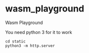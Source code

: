 # wasm_playground
Wasm Playground

You need python 3 for it to work
````
cd static
python3 -m http.server
````
